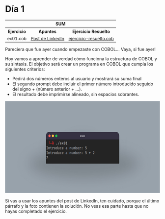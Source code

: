 # Día 1

<table align="center">
  <tr>
    <th colspan="3">SUM</th>
  </tr>
  <tr>
    <th>Ejercicio</th>
    <th>Apuntes</th>
    <th>Ejercicio Resuelto</th>
  </tr>
  <tr>
    <td>ex01.cob</td>
    <td><a href="https://www.linkedin.com/posts/david-de-fitero_programaciaejn-cobol-legacysystems-activity-7365131050957598722-EhdA?utm_source=share&utm_medium=member_desktop&rcm=ACoAADQAm3oBnSoq61FTTD_0sNmdoLRTOIbFtB0">Post de LinkedIn</a></td>
    <td><a href="https://github.com/daviddefitero/aprendiendo-cobol/blob/main/dia1/ejercicio-resuelto.cob">ejercicio-resuelto.cob</a></td>
  </tr>
</table>

Pareciera que fue ayer cuando empezaste con COBOL... Vaya, si fue ayer!

Hoy vamos a aprender de verdad cómo funciona la estructura de COBOL y su sintaxis. El objetivo será crear un programa en COBOL que cumpla los siguientes criterios:

- Pedirá dos números enteros al usuario y mostrará su suma final
- El segundo prompt debe incluir el primer número introducido seguido del signo + (número anterior + ...).
- El resultado debe imprimirse alineado, sin espacios sobrantes.


<div align="center">
  <img height="300px" src="dia1-ejemplo.jpg">
</div>

Si vas a usar los apuntes del post de LinkedIn, ten cuidado, porque el último párrafo y la foto contienen la solución. No veas esa parte hasta que no hayas completado el ejercicio.